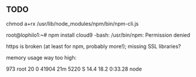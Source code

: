 
## TODO

chmod a+rx /usr/lib/node_modules/npm/bin/npm-cli.js

root@lophilo1:~# npm install cloud9
-bash: /usr/bin/npm: Permission denied

https is broken (at least for npm, probably more!); missing SSL libraries?

memory usage way too high:

  973 root      20   0 41904  21m 5220 S 14.4 18.2   0:33.28 node